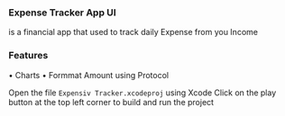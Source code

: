 ### Expense Tracker App UI
is a financial app that used to track daily Expense from you Income

### Features
• Charts
• Formmat Amount using Protocol

Open the file ```Expensiv Tracker.xcodeproj``` using Xcode Click on the play button at the top left corner to build and run the project

